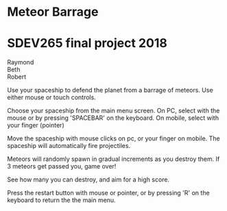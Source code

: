 # Meteor Barrage
# SDEV265 final project 2018

Raymond  </br>
Beth </br>
Robert  </br>

Use your spaceship to defend the planet from a barrage of meteors.
Use either mouse or touch controls.

Choose your spaceship from the main menu screen.
On PC, select with the mouse or by pressing 'SPACEBAR' on the keyboard.
On mobile, select with your finger (pointer)
 
Move the spaceship with mouse clicks on pc, or your finger on mobile.
The spaceship will automatically fire projectiles.

Meteors will randomly spawn in gradual increments as you destroy them.
If 3 meteors get passed you, game over!

See how many you can destroy, and aim for a high score.

Press the restart button with mouse or pointer, or by pressing 'R' on the keyboard to return the the main menu.
